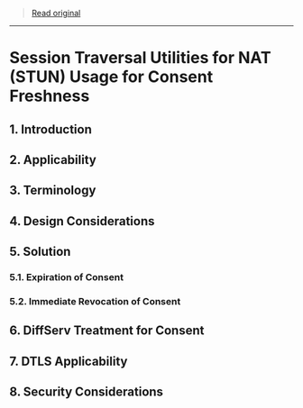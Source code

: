> [Read original](../md/rfc7675.md)

---

# Session Traversal Utilities for NAT (STUN) Usage for Consent Freshness

## 1. Introduction

## 2. Applicability

## 3. Terminology

## 4. Design Considerations

## 5. Solution

### 5.1. Expiration of Consent

### 5.2. Immediate Revocation of Consent

## 6. DiffServ Treatment for Consent

## 7. DTLS Applicability

## 8. Security Considerations